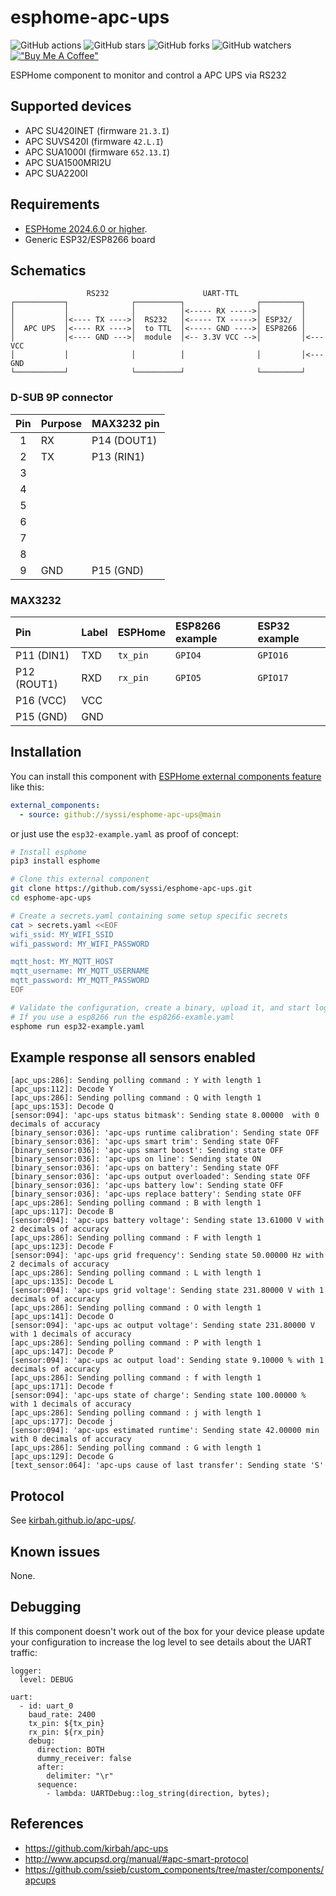 # esphome-apc-ups

![GitHub actions](https://github.com/syssi/esphome-apc-ups/actions/workflows/ci.yaml/badge.svg)
![GitHub stars](https://img.shields.io/github/stars/syssi/esphome-apc-ups)
![GitHub forks](https://img.shields.io/github/forks/syssi/esphome-apc-ups)
![GitHub watchers](https://img.shields.io/github/watchers/syssi/esphome-apc-ups)
[!["Buy Me A Coffee"](https://img.shields.io/badge/buy%20me%20a%20coffee-donate-yellow.svg)](https://www.buymeacoffee.com/syssi)

ESPHome component to monitor and control a APC UPS via RS232

## Supported devices

* APC SU420INET (firmware `21.3.I`)
* APC SUVS420I (firmware `42.L.I`)
* APC SUA1000I (firmware `652.13.I`)
* APC SUA1500MRI2U
* APC SUA2200I

## Requirements

* [ESPHome 2024.6.0 or higher](https://github.com/esphome/esphome/releases).
* Generic ESP32/ESP8266 board

## Schematics

```
                 RS232                     UART-TTL
┌───────────┐              ┌──────────┐                ┌─────────┐
│           │              │          │<----- RX ----->│         │
│           │<---- TX ---->│  RS232   │<----- TX ----->│ ESP32/  │
│  APC UPS  │<---- RX ---->│  to TTL  │<----- GND ---->│ ESP8266 │
│           │<---- GND --->│  module  │<-- 3.3V VCC -->│         │<--- VCC
│           │              │          │                │         │<--- GND
└───────────┘              └──────────┘                └─────────┘
```

### D-SUB 9P connector

| Pin | Purpose      | MAX3232 pin       |
|:---:| :----------- | :---------------- |
|  1  | RX           | P14 (DOUT1)       |
|  2  | TX           | P13 (RIN1)        |
|  3  |              |                   |
|  4  |              |                   |
|  5  |              |                   |
|  6  |              |                   |
|  7  |              |                   |
|  8  |              |                   |
|  9  | GND          | P15 (GND)         |

### MAX3232

| Pin          | Label        | ESPHome     | ESP8266 example  | ESP32 example |
| :----------- | :----------- | :---------- | :--------------- | :------------ |
| P11 (DIN1)   | TXD          | `tx_pin`    | `GPIO4`          | `GPIO16`      |
| P12 (ROUT1)  | RXD          | `rx_pin`    | `GPIO5`          | `GPIO17`      |
| P16 (VCC)    | VCC          |             |                  |               |
| P15 (GND)    | GND          |             |                  |               |

## Installation

You can install this component with [ESPHome external components feature](https://esphome.io/components/external_components.html) like this:
```yaml
external_components:
  - source: github://syssi/esphome-apc-ups@main
```

or just use the `esp32-example.yaml` as proof of concept:

```bash
# Install esphome
pip3 install esphome

# Clone this external component
git clone https://github.com/syssi/esphome-apc-ups.git
cd esphome-apc-ups

# Create a secrets.yaml containing some setup specific secrets
cat > secrets.yaml <<EOF
wifi_ssid: MY_WIFI_SSID
wifi_password: MY_WIFI_PASSWORD

mqtt_host: MY_MQTT_HOST
mqtt_username: MY_MQTT_USERNAME
mqtt_password: MY_MQTT_PASSWORD
EOF

# Validate the configuration, create a binary, upload it, and start logs
# If you use a esp8266 run the esp8266-examle.yaml
esphome run esp32-example.yaml

```

## Example response all sensors enabled

```
[apc_ups:286]: Sending polling command : Y with length 1
[apc_ups:112]: Decode Y
[apc_ups:286]: Sending polling command : Q with length 1
[apc_ups:153]: Decode Q
[sensor:094]: 'apc-ups status bitmask': Sending state 8.00000  with 0 decimals of accuracy
[binary_sensor:036]: 'apc-ups runtime calibration': Sending state OFF
[binary_sensor:036]: 'apc-ups smart trim': Sending state OFF
[binary_sensor:036]: 'apc-ups smart boost': Sending state OFF
[binary_sensor:036]: 'apc-ups on line': Sending state ON
[binary_sensor:036]: 'apc-ups on battery': Sending state OFF
[binary_sensor:036]: 'apc-ups output overloaded': Sending state OFF
[binary_sensor:036]: 'apc-ups battery low': Sending state OFF
[binary_sensor:036]: 'apc-ups replace battery': Sending state OFF
[apc_ups:286]: Sending polling command : B with length 1
[apc_ups:117]: Decode B
[sensor:094]: 'apc-ups battery voltage': Sending state 13.61000 V with 2 decimals of accuracy
[apc_ups:286]: Sending polling command : F with length 1
[apc_ups:123]: Decode F
[sensor:094]: 'apc-ups grid frequency': Sending state 50.00000 Hz with 2 decimals of accuracy
[apc_ups:286]: Sending polling command : L with length 1
[apc_ups:135]: Decode L
[sensor:094]: 'apc-ups grid voltage': Sending state 231.80000 V with 1 decimals of accuracy
[apc_ups:286]: Sending polling command : O with length 1
[apc_ups:141]: Decode O
[sensor:094]: 'apc-ups ac output voltage': Sending state 231.80000 V with 1 decimals of accuracy
[apc_ups:286]: Sending polling command : P with length 1
[apc_ups:147]: Decode P
[sensor:094]: 'apc-ups ac output load': Sending state 9.10000 % with 1 decimals of accuracy
[apc_ups:286]: Sending polling command : f with length 1
[apc_ups:171]: Decode f
[sensor:094]: 'apc-ups state of charge': Sending state 100.00000 % with 1 decimals of accuracy
[apc_ups:286]: Sending polling command : j with length 1
[apc_ups:177]: Decode j
[sensor:094]: 'apc-ups estimated runtime': Sending state 42.00000 min with 0 decimals of accuracy
[apc_ups:286]: Sending polling command : G with length 1
[apc_ups:129]: Decode G
[text_sensor:064]: 'apc-ups cause of last transfer': Sending state 'S'
```

## Protocol

See [kirbah.github.io/apc-ups/](https://kirbah.github.io/apc-ups/).

## Known issues

None.

## Debugging

If this component doesn't work out of the box for your device please update your configuration to increase the log level to see details about the UART traffic:

```
logger:
  level: DEBUG

uart:
  - id: uart_0
    baud_rate: 2400
    tx_pin: ${tx_pin}
    rx_pin: ${rx_pin}
    debug:
      direction: BOTH
      dummy_receiver: false
      after:
        delimiter: "\r"
      sequence:
        - lambda: UARTDebug::log_string(direction, bytes);
```

## References

* https://github.com/kirbah/apc-ups
* http://www.apcupsd.org/manual/#apc-smart-protocol
* https://github.com/ssieb/custom_components/tree/master/components/apcups
